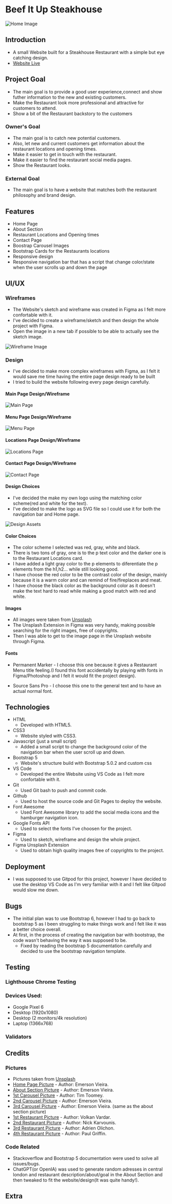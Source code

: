 # Beef It Up Steakhouse

![Home Image](./docs/images/home-img.png)

## Introduction
* A small Website built for a Steakhouse Restaurant with a simple but eye catching design.
* [Website Live](https://wesleyluiz21.github.io/BeefitUp-Restaurant-Project/)

## Project Goal

* The main goal is to provide a good user experience,connect and show futher information to the new and existing customers.
* Make the Restaurant look more professional and attractive for customers to attend.
* Show a bit of the Restaurant backstory to the customers

### Owner's Goal

* The main goal is to catch new potential customers.
* Also, let new and current customers get information about the restaurant locations and opening times.
* Make it easier to get in touch with the restaurant.
* Make it easier to find the restaurant social media pages.
* Show the Restaurant looks.

### External Goal

* The main goal is to have a website that matches both the restaurant philosophy and brand design.

## Features

* Home Page
* About Section
* Restaurant Locations and Opening times
* Contact Page
* Boostrap Carousel Images
* Bootstrap Cards for the Restaurants locations
* Responsive design
* Responsive navigation bar that has a script that change color/state when the user scrolls up and down the page

## UI/UX


### Wireframes

* The Website's sketch and wireframe was created in Figma as I felt more confortable with it.
* I've decided to create a wireframe/sketch and then design the whole project with Figma.
* Open the image in a new tab if possible to be able to actually see the sketch image.

![Wireframe Image](./docs/images/wireframe.png)

### Design

* I've decided to make more complex wireframes with Figma, as I felt it would save me time having the entire page design ready to be built
* I tried to build the website following every page design carefully.

#### Main Page Design/Wireframe

![Main Page](./docs/images/main-page.png)

#### Menu Page Design/Wireframe

![Menu Page](./docs/images/menu-page.png)

#### Locations Page Design/Wireframe

![Locations Page](./docs/images/locations-page.png)

#### Contact Page Design/Wireframe

![Contact Page](./docs/images/contact-page.png)

#### Design Choices

* I've decided the make my own logo using the matching color scheme(red and white for the text).
* I've decided to make the logo as SVG file so I could use it for both the navigation bar and Home page.

![Design Assets](./docs/images/design-assets.png)

#### Color Choices

* The color scheme I selected was red, gray, white and black.
* There is two tons of gray, one is to the p text color and the darker one is to the Restaurant Locations card.
* I have added a light gray color to the p elements to diferentiate the p elements from the h1,h2... while still looking good.
* I have choose the red color to be the contrast color of the design, mainly because it is a warm color and can remind of fire/fireplaces and meat.
* I have choose the black color as the background color as it doesn't make the text hard to read while making a good match with red and white.


#### Images

* All images were taken from [Unsplash](https://unsplash.com/)
* The Unsplash Extension in Figma was very handy, making possible searching for the right images, free of copyrights.
* Then I was able to get to the image page in the Unsplash website through Figma.

#### Fonts 

* Permanent Marker - I choose this one because it gives a Restaurant Menu title feeling.(I found this font accidentally by playing with fonts in Figma/Photoshop and I felt it would fit the project design).

* Source Sans Pro - I choose this one to the general text and to have an actual normal font.

## Technologies

* HTML
   * Developed with HTML5.
* CSS3
   * Website styled with CSS3.
* Javascript (just a small script)
   * Added a small script to change the background color of the navigation bar when the user scroll up and down.
* Bootstrap 5
   * Website's structure build with Bootstrap 5.0.2 and custom css
* VS Code
   * Developed the entire Website using VS Code as I felt more confortable with it.
* Git
   * Used Git bash to push and commit code.
* Github
   * Used to host the source code and Git Pages to deploy the website. 
* Font Awesome
   * Used Font Awesome library to add the social media icons and the hamburger navigation icon.
* Google Fonts API
   * Used to select the fonts I've choosen for the project.
* Figma
   * Used to sketch, wireframe and design the whole project.
* Figma Unsplash Extension
   * Used to obtain high quality images free of copyrights to the project.

## Deployment

* I was supposed to use Gitpod for this project, however I have decided to use the desktop VS Code as I'm very familiar with it and I felt like Gitpod would slow me down.


## Bugs 

* The initial plan was to use Bootstrap 6, however I had to go back to bootstrap 5 as I been struggling to make things work and I felt like it was a better choice overall.
* At first, in the process of creating the navigation bar with bootstrap, the code wasn't behaving the way it was supposed to be.
  * Fixed by reading the bootstrap 5 documentation carefully and decided to use the bootstrap navigation template.

## Testing

### Lighthouse Chrome Testing


### Devices Used:

* Google Pixel 6
* Desktop (1920x1080)
* Desktop (2 monitors/4k resolution)
* Laptop (1366x768)

### Validators

## Credits

  ### Pictures

  * Pictures taken from [Unsplash](https://unsplash.com/)
  * [Home Page Picture](https://unsplash.com/photos/cpkPJ-U9eUM) - Author: Emerson Vieira.
  * [About Section Picture](https://unsplash.com/photos/lanootd2FcU) - Author: Emerson Vieira.
  * [1st Carousel Picture](https://unsplash.com/photos/pe9dvM1rQkM) - Author: Tim Toomey.
  * [2nd Carousel Picture](https://unsplash.com/photos/RO6Ke69Szhg) - Author: Emerson Vieira.
  * [3rd Carousel Picture](https://unsplash.com/photos/lanootd2FcU) - Author: Emerson Vieira. (same as the about section picture)
  * [1st Restaurant Picture](https://unsplash.com/photos/1H30uRC1plc) - Author: Volkan Vardar.
  * [2nd Restaurant Picture](https://unsplash.com/photos/Ciqxn7FE4vE) - Author: Nick Karvounis.
  * [3rd Restaurant Picture](https://unsplash.com/photos/ZgREXhl8ER0) - Author: Adrien Olichon.
  * [4th Restaurant Picture](https://unsplash.com/photos/WWST6E8LxeE) - Author: Paul Griffin.

  ### Code Related
  
  * Stackoverflow and Bootstrap 5 documentation were used to solve all issues/bugs.
  * ChatGPT(or OpenIA) was used to generate random adresses in central london and restaurant description/about/goal in the About Section and then tweaked to fit the website/design(It was quite handy!).


## Extra 